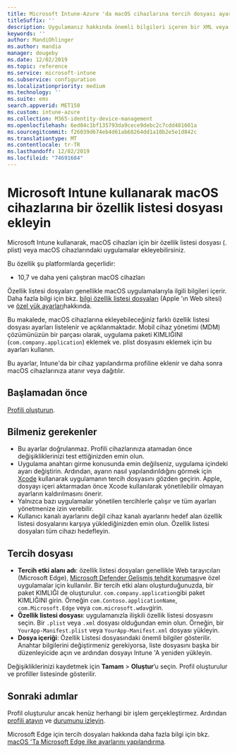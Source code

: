 ```yaml
---
title: Microsoft Intune-Azure 'da macOS cihazlarına tercih dosyası ayarları ekleme | Microsoft Docs
titleSuffix: ''
description: Uygulamanız hakkında önemli bilgileri içeren bir XML veya plist dosyası ekleyin. Özellik Listesi dosyasındaki anahtar bilgilerini değiştirmek ve macOS cihazlarınıza atamak için bir tercih dosyası cihaz yapılandırma profili kullanın.
keywords: ''
author: MandiOhlinger
ms.author: mandia
manager: dougeby
ms.date: 12/02/2019
ms.topic: reference
ms.service: microsoft-intune
ms.subservice: configuration
ms.localizationpriority: medium
ms.technology: ''
ms.suite: ems
search.appverid: MET150
ms.custom: intune-azure
ms.collection: M365-identity-device-management
ms.openlocfilehash: 6ed04c1bf135793da9cece9debc2c7cdd481601a
ms.sourcegitcommit: f26039d674eb4d61ab68264dd1a10b2e5e1d842c
ms.translationtype: MT
ms.contentlocale: tr-TR
ms.lasthandoff: 12/02/2019
ms.locfileid: "74691684"
---
```

# <a name="add-a-property-list-file-to-macos-devices-using-microsoft-intune"></a>Microsoft Intune kullanarak macOS cihazlarına bir özellik listesi dosyası ekleyin

Microsoft Intune kullanarak, macOS cihazları için bir özellik listesi dosyası (. plist) veya macOS cihazlarındaki uygulamalar ekleyebilirsiniz.

Bu özellik şu platformlarda geçerlidir:

- 10,7 ve daha yeni çalıştıran macOS cihazları

Özellik listesi dosyaları genellikle macOS uygulamalarıyla ilgili bilgileri içerir. Daha fazla bilgi için bkz. [bilgi özellik listesi dosyaları](https://developer.apple.com/library/archive/documentation/General/Reference/InfoPlistKeyReference/Articles/AboutInformationPropertyListFiles.html) (Apple 'ın Web sitesi) ve [özel yük ayarları](https://support.apple.com/guide/mdm/custom-mdm9abbdbe7/1/web/1)hakkında.

Bu makalede, macOS cihazlarına ekleyebileceğiniz farklı özellik listesi dosyası ayarları listelenir ve açıklanmaktadır. Mobil cihaz yönetimi (MDM) çözümünüzün bir parçası olarak, uygulama paketi KIMLIĞINI (`com.company.application`) eklemek ve. plist dosyasını eklemek için bu ayarları kullanın.

Bu ayarlar, Intune'da bir cihaz yapılandırma profiline eklenir ve daha sonra macOS cihazlarınıza atanır veya dağıtılır.

## <a name="before-you-begin"></a>Başlamadan önce

[Profili oluşturun](device-profile-create.md).

## <a name="what-you-need-to-know"></a>Bilmeniz gerekenler

- Bu ayarlar doğrulanmaz. Profili cihazlarınıza atamadan önce değişikliklerinizi test ettiğinizden emin olun.
- Uygulama anahtarı girme konusunda emin değilseniz, uygulama içindeki ayarı değiştirin. Ardından, ayarın nasıl yapılandırıldığını görmek için [Xcode](https://developer.apple.com/xcode/) kullanarak uygulamanın tercih dosyasını gözden geçirin. Apple, dosyayı içeri aktarmadan önce Xcode kullanılarak yönetilebilir olmayan ayarların kaldırılmasını önerir.
- Yalnızca bazı uygulamalar yönetilen tercihlerle çalışır ve tüm ayarları yönetmenize izin verebilir.
- Kullanıcı kanalı ayarlarını değil cihaz kanalı ayarlarını hedef alan özellik listesi dosyalarını karşıya yüklediğinizden emin olun. Özellik listesi dosyaları tüm cihazı hedefleyin.

## <a name="preference-file"></a>Tercih dosyası

- **Tercih etki alanı adı**: özellik listesi dosyaları genellikle Web tarayıcıları (Microsoft Edge), [Microsoft Defender Gelişmiş tehdit koruması](https://docs.microsoft.com/windows/security/threat-protection/microsoft-defender-atp/microsoft-defender-atp-mac)ve özel uygulamalar için kullanılır. Bir tercih etki alanı oluşturduğunuzda, bir paket KIMLIĞI de oluşturulur. `com.company.application`gibi paket KIMLIĞINI girin. Örneğin `com.Contoso.applicationName`, `com.Microsoft.Edge` veya `com.microsoft.wdav`girin.
- **Özellik listesi dosyası**: uygulamanızla ilişkili özellik listesi dosyasını seçin. Bir `.plist` veya `.xml` dosyası olduğundan emin olun. Örneğin, bir `YourApp-Manifest.plist` veya `YourApp-Manifest.xml` dosyası yükleyin.
- **Dosya içeriği**: Özellik Listesi dosyasındaki önemli bilgiler gösterilir. Anahtar bilgilerini değiştirmeniz gerekiyorsa, liste dosyasını başka bir düzenleyicide açın ve ardından dosyayı Intune 'A yeniden yükleyin.

Değişikliklerinizi kaydetmek için **Tamam** > **Oluştur**’u seçin. Profil oluşturulur ve profiller listesinde gösterilir.

## <a name="next-steps"></a>Sonraki adımlar

Profil oluşturulur ancak henüz herhangi bir işlem gerçekleştirmez. Ardından [profili atayın](device-profile-assign.md) ve [durumunu izleyin](device-profile-monitor.md).

Microsoft Edge için tercih dosyaları hakkında daha fazla bilgi için bkz. [macOS 'Ta Microsoft Edge ilke ayarlarını yapılandırma](https://docs.microsoft.com/deployedge/configure-microsoft-edge-on-mac).
